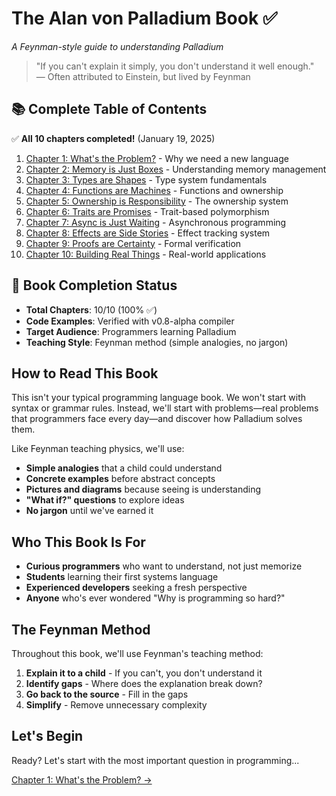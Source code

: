 # The Alan von Palladium Book ✅

*A Feynman-style guide to understanding Palladium*

> "If you can't explain it simply, you don't understand it well enough."  
> — Often attributed to Einstein, but lived by Feynman

## 📚 Complete Table of Contents

✅ **All 10 chapters completed!** (January 19, 2025)

1. [Chapter 1: What's the Problem?](chapter_1_the_problem.md) - Why we need a new language
2. [Chapter 2: Memory is Just Boxes](chapter_2_memory.md) - Understanding memory management
3. [Chapter 3: Types are Shapes](chapter_3_types.md) - Type system fundamentals
4. [Chapter 4: Functions are Machines](chapter_4_functions.md) - Functions and ownership
5. [Chapter 5: Ownership is Responsibility](chapter_5_ownership.md) - The ownership system
6. [Chapter 6: Traits are Promises](chapter_6_traits.md) - Trait-based polymorphism
7. [Chapter 7: Async is Just Waiting](chapter_7_async.md) - Asynchronous programming
8. [Chapter 8: Effects are Side Stories](chapter_8_effects.md) - Effect tracking system
9. [Chapter 9: Proofs are Certainty](chapter_9_proofs.md) - Formal verification
10. [Chapter 10: Building Real Things](chapter_10_applications.md) - Real-world applications

## 🎯 Book Completion Status

- **Total Chapters**: 10/10 (100% ✅)
- **Code Examples**: Verified with v0.8-alpha compiler
- **Target Audience**: Programmers learning Palladium
- **Teaching Style**: Feynman method (simple analogies, no jargon)

## How to Read This Book

This isn't your typical programming language book. We won't start with syntax or grammar rules. Instead, we'll start with problems—real problems that programmers face every day—and discover how Palladium solves them.

Like Feynman teaching physics, we'll use:
- **Simple analogies** that a child could understand
- **Concrete examples** before abstract concepts  
- **Pictures and diagrams** because seeing is understanding
- **"What if?" questions** to explore ideas
- **No jargon** until we've earned it

## Who This Book Is For

- **Curious programmers** who want to understand, not just memorize
- **Students** learning their first systems language
- **Experienced developers** seeking a fresh perspective
- **Anyone** who's ever wondered "Why is programming so hard?"

## The Feynman Method

Throughout this book, we'll use Feynman's teaching method:

1. **Explain it to a child** - If you can't, you don't understand it
2. **Identify gaps** - Where does the explanation break down?
3. **Go back to the source** - Fill in the gaps
4. **Simplify** - Remove unnecessary complexity

## Let's Begin

Ready? Let's start with the most important question in programming...

[Chapter 1: What's the Problem? →](chapter_1_the_problem.md)